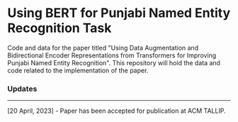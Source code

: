 # Using BERT for Punjabi Named Entity Recognition Task
Code and data for the paper titled "Using Data Augmentation and Bidirectional Encoder Representations from Transformers for Improving Punjabi Named Entity Recognition". This repository will hold the data and code related to the implementation of the paper.

### Updates
---
[20 April, 2023] - Paper has been accepted for publication at ACM TALLIP.
